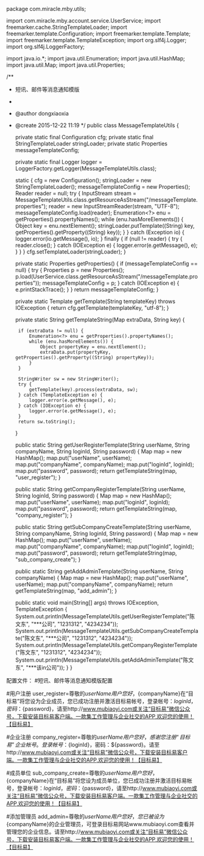 package com.miracle.mby.utils;

import com.miracle.mby.account.service.UserService;
import freemarker.cache.StringTemplateLoader;
import freemarker.template.Configuration;
import freemarker.template.Template;
import freemarker.template.TemplateException;
import org.slf4j.Logger;
import org.slf4j.LoggerFactory;

import java.io.*;
import java.util.Enumeration;
import java.util.HashMap;
import java.util.Map;
import java.util.Properties;

/**
 * 短讯、邮件等消息通知模版
 *
 * @author dongxiaoxia
 * @create 2015-12-22 11:19
 */
public class MessageTemplateUtils {

    private static final Configuration cfg;
    private static final StringTemplateLoader stringLoader;
    private static Properties messageTemplateConfig;

    private static final Logger logger = LoggerFactory.getLogger(MessageTemplateUtils.class);

    static {
        cfg = new Configuration();
        stringLoader = new StringTemplateLoader();
        messageTemplateConfig = new Properties();
        Reader reader = null;
        try {
            InputStream stream = MessageTemplateUtils.class.getResourceAsStream("/messageTemplate.properties");
            reader = new InputStreamReader(stream, "UTF-8");
            messageTemplateConfig.load(reader);
            Enumeration<?> enu = getProperties().propertyNames();
            while (enu.hasMoreElements()) {
                Object key = enu.nextElement();
                stringLoader.putTemplate((String) key, getProperties().getProperty((String) key));
            }
        } catch (Exception io) {
            logger.error(io.getMessage(), io);
        } finally {
            if (null != reader) {
                try {
                    reader.close();
                } catch (IOException e) {
                    logger.error(e.getMessage(), e);
                }
            }
        }
        cfg.setTemplateLoader(stringLoader);
    }

    private static Properties getProperties() {
        if (messageTemplateConfig == null) {
            try {
                Properties p = new Properties();
                p.load(UserService.class.getResourceAsStream("/messageTemplate.properties"));
                messageTemplateConfig = p;
            } catch (IOException e) {
                e.printStackTrace();
            }
        }
        return messageTemplateConfig;
    }

    private static Template getTemplate(String templateKey) throws IOException {
        return cfg.getTemplate(templateKey, "utf-8");
    }

    private static String getTemplateString(Map extraData, String key) {

        if (extraData != null) {
            Enumeration<?> enu = getProperties().propertyNames();
            while (enu.hasMoreElements()) {
                Object propertyKey = enu.nextElement();
                extraData.put(propertyKey, getProperties().getProperty((String) propertyKey));
            }
        }

        StringWriter sw = new StringWriter();
        try {
            getTemplate(key).process(extraData, sw);
        } catch (TemplateException e) {
            logger.error(e.getMessage(), e);
        } catch (IOException e) {
            logger.error(e.getMessage(), e);
        }
        return sw.toString();
    }

    public static String getUserRegisterTemplate(String userName, String companyName, String loginId, String password) {
        Map map = new HashMap();
        map.put("userName", userName);
        map.put("companyName", companyName);
        map.put("loginId", loginId);
        map.put("password", password);
        return getTemplateString(map, "user_register");
    }

    public static String getCompanyRegisterTemplate(String userName, String loginId, String password) {
        Map map = new HashMap();
        map.put("userName", userName);
        map.put("loginId", loginId);
        map.put("password", password);
        return getTemplateString(map, "company_register");
    }

    public static String getSubCompanyCreateTemplate(String userName, String companyName, String loginId, String password) {
        Map map = new HashMap();
        map.put("userName", userName);
        map.put("companyName", companyName);
        map.put("loginId", loginId);
        map.put("password", password);
        return getTemplateString(map, "sub_company_create");
    }

    public static String getAddAdminTemplate(String userName, String companyName) {
        Map map = new HashMap();
        map.put("userName", userName);
        map.put("companyName", companyName);
        return getTemplateString(map, "add_admin");
    }

    public static void main(String[] args) throws IOException, TemplateException {
        System.out.println(MessageTemplateUtils.getUserRegisterTemplate("陈文东", "***公司", "1231312", "4234234"));
        System.out.println(MessageTemplateUtils.getSubCompanyCreateTemplate("陈文东", "***公司", "1231312", "4234234"));
        System.out.println(MessageTemplateUtils.getCompanyRegisterTemplate("陈文东", "1231312", "4234234"));
        System.out.println(MessageTemplateUtils.getAddAdminTemplate("陈文东", "***该in公司"));
    }
}


配置文件：
#短讯、邮件等消息通知模版配置

#用户注册
user_register=尊敬的${userName}用户您好，${companyName}在“目标易”将您设为企业成员，您已成功注册并激活目标易帐号，登录帐号：${loginId}，密码：${password}，请至http://www.mubiaoyi.com或关注“目标易”微信公众号，下载安装目标易客户端。一款集工作管理与企业社交的APP,欢迎您的使用！【目标易】


#企业注册
company_register=尊敬的${userName}用户您好，感谢您注册“目标易”企业帐号。登录帐号：${loginId}，密码：${password}。请至http://www.mubiaoyi.com或关注“目标易”微信公众号，下载安装目标易客户端。一款集工作管理与企业社交的APP,欢迎您的使用！【目标易】

#成员单位
sub_company_create=尊敬的${userName}用户您好，${companyName}在“目标易”将您设为成员单位，您已成功注册并激活目标易帐号，登录帐号：${loginId}，密码：${password}，请至http://www.mubiaoyi.com或关注“目标易”微信公众号，下载安装目标易客户端。一款集工作管理与企业社交的APP,欢迎您的使用！【目标易】

#添加管理员
add_admin=尊敬的${userName}用户您好，您已被设为${companyName}的企业管理员，可登录目标易网站www.mubiaoyi.com查看并管理您的企业信息。请至http://www.mubiaoyi.com或关注“目标易”微信公众号，下载安装目标易客户端。一款集工作管理与企业社交的APP,欢迎您的使用！【目标易】

